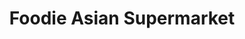 ---
title: "Foodie Asian Supermarket"
url: /auckland/foodie-asian-supermarket/
shop: supermarket
---